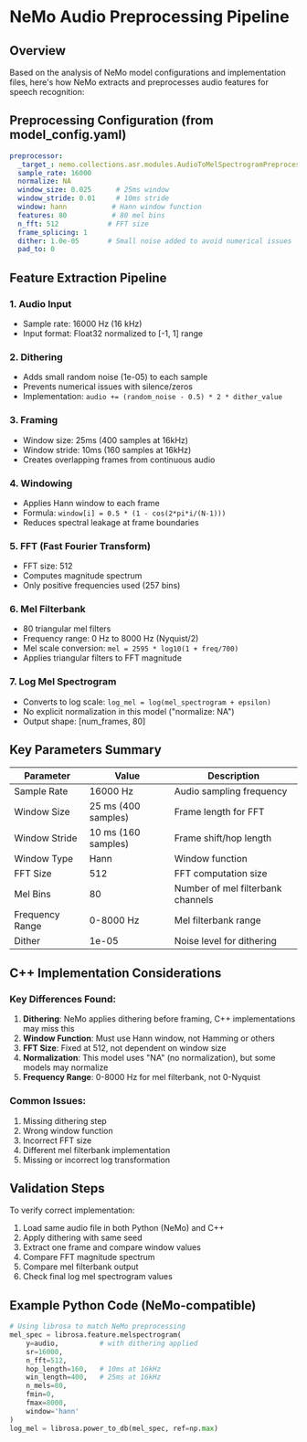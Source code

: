 # NeMo Audio Preprocessing Pipeline

## Overview
Based on the analysis of NeMo model configurations and implementation files, here's how NeMo extracts and preprocesses audio features for speech recognition:

## Preprocessing Configuration (from model_config.yaml)
```yaml
preprocessor:
  _target_: nemo.collections.asr.modules.AudioToMelSpectrogramPreprocessor
  sample_rate: 16000
  normalize: NA
  window_size: 0.025      # 25ms window
  window_stride: 0.01     # 10ms stride  
  window: hann           # Hann window function
  features: 80           # 80 mel bins
  n_fft: 512            # FFT size
  frame_splicing: 1
  dither: 1.0e-05       # Small noise added to avoid numerical issues
  pad_to: 0
```

## Feature Extraction Pipeline

### 1. Audio Input
- Sample rate: 16000 Hz (16 kHz)
- Input format: Float32 normalized to [-1, 1] range

### 2. Dithering
- Adds small random noise (1e-05) to each sample
- Prevents numerical issues with silence/zeros
- Implementation: `audio += (random_noise - 0.5) * 2 * dither_value`

### 3. Framing
- Window size: 25ms (400 samples at 16kHz)
- Window stride: 10ms (160 samples at 16kHz)  
- Creates overlapping frames from continuous audio

### 4. Windowing
- Applies Hann window to each frame
- Formula: `window[i] = 0.5 * (1 - cos(2*pi*i/(N-1)))`
- Reduces spectral leakage at frame boundaries

### 5. FFT (Fast Fourier Transform)
- FFT size: 512
- Computes magnitude spectrum
- Only positive frequencies used (257 bins)

### 6. Mel Filterbank
- 80 triangular mel filters
- Frequency range: 0 Hz to 8000 Hz (Nyquist/2)
- Mel scale conversion: `mel = 2595 * log10(1 + freq/700)`
- Applies triangular filters to FFT magnitude

### 7. Log Mel Spectrogram
- Converts to log scale: `log_mel = log(mel_spectrogram + epsilon)`
- No explicit normalization in this model ("normalize: NA")
- Output shape: [num_frames, 80]

## Key Parameters Summary
| Parameter | Value | Description |
|-----------|-------|-------------|
| Sample Rate | 16000 Hz | Audio sampling frequency |
| Window Size | 25 ms (400 samples) | Frame length for FFT |
| Window Stride | 10 ms (160 samples) | Frame shift/hop length |
| Window Type | Hann | Window function |
| FFT Size | 512 | FFT computation size |
| Mel Bins | 80 | Number of mel filterbank channels |
| Frequency Range | 0-8000 Hz | Mel filterbank range |
| Dither | 1e-05 | Noise level for dithering |

## C++ Implementation Considerations

### Key Differences Found:
1. **Dithering**: NeMo applies dithering before framing, C++ implementations may miss this
2. **Window Function**: Must use Hann window, not Hamming or others
3. **FFT Size**: Fixed at 512, not dependent on window size
4. **Normalization**: This model uses "NA" (no normalization), but some models may normalize
5. **Frequency Range**: 0-8000 Hz for mel filterbank, not 0-Nyquist

### Common Issues:
1. Missing dithering step
2. Wrong window function
3. Incorrect FFT size
4. Different mel filterbank implementation
5. Missing or incorrect log transformation

## Validation Steps
To verify correct implementation:
1. Load same audio file in both Python (NeMo) and C++
2. Apply dithering with same seed
3. Extract one frame and compare window values
4. Compare FFT magnitude spectrum
5. Compare mel filterbank output
6. Check final log mel spectrogram values

## Example Python Code (NeMo-compatible)
```python
# Using librosa to match NeMo preprocessing
mel_spec = librosa.feature.melspectrogram(
    y=audio,          # with dithering applied
    sr=16000,
    n_fft=512,
    hop_length=160,   # 10ms at 16kHz
    win_length=400,   # 25ms at 16kHz  
    n_mels=80,
    fmin=0,
    fmax=8000,
    window='hann'
)
log_mel = librosa.power_to_db(mel_spec, ref=np.max)
```
